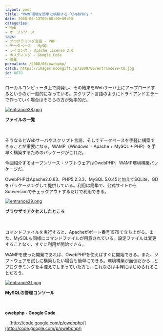 ```yaml
---
layout: post
title: "WAMP環境を簡単に構築する「OwebPHP」"
date: 2008-06-13T09:00:00+09:00
categories:
- Web
- オープンソース
tags: 
- プログラミング言語 - PHP
- データベース - MySQL
- ライセンス - Apache License 2.0
- ホスティング - Google Code
- 開発
permalink: /2008/06/owebphp/
catch: https://images.moongift.jp/2008/06/entrance29-tm.jpg
id: 8878
---
```

ローカルコンピュータ上で開発し、その結果をWebサーバ上にアップロードするというのが一般的になっている。スクリプト言語のようにトライアンドエラーで作っていく場合はそちらの方が効率的だ。

  

[![entrance28.png](https://images.moongift.jp/2008/06/entrance28-tm.jpg)](https://images.moongift.jp/2008/06/entrance28.jpg)  
  
**ファイルの一覧**

  

　

  

そうなるとWebサーバやスクリプト言語、そしてデータベースを手軽に構築できることが重要になる。WAMP（Windows + Apache + MySQL + PHP）を手早く構築するためのパッケージがこれだ。

  

今回紹介するオープンソース・ソフトウェアはOwebPHP、WAMP環境構築パッケージだ。

  
  
<!--more-->  

OwebPHPはApache2.0.63、PHP5.2.3.3、MySQL 5.0.45と加えてSQLite、GDをパッケージングして提供している。利用は簡単で、公式サイトからSubversionでチェックアウトするだけで利用できる。

  

[![entrance29.png](https://images.moongift.jp/2008/06/entrance29-tm.jpg)](https://images.moongift.jp/2008/06/entrance29.jpg)  
  
**ブラウザでアクセスしたところ**

  

　

  

コマンドファイルを実行すると、Apacheがポート番号1979で立ち上がる。また、MySQLも同様にコマンドファイルが用意されている。設定ファイルは変更することなく、すぐに利用が開始できる。

  

WAMPを使った開発であれば、OwebPHPを使えばすぐに開始できる。また、ソフトウェアを試しに構築したい場合も簡単にできる。環境構築が面倒だから…とプログラミングを手控えてしまっていた方も、これならば手軽にはじめられることだろう。

  

[![entrance31.png](https://images.moongift.jp/2008/06/entrance31-tm.jpg)](https://images.moongift.jp/2008/06/entrance31.jpg)  
  
**MySQLの管理コンソール**

  

　

  

**owebphp - Google Code**  
  
　[http://code.google.com/p/owebphp/](http://code.google.com/p/owebphp/)

  
